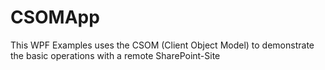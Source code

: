 # CSOMApp
This WPF Examples uses the CSOM (Client Object Model) to demonstrate the basic operations with a remote SharePoint-Site

